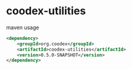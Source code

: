 # coodex-utilities

maven usage

```xml
<dependency>
    <groupId>org.coodex</groupId>
    <artifactId>coodex-utilities</artifactId>
    <version>0.5.0-SNAPSHOT</version>
</dependency>
```
